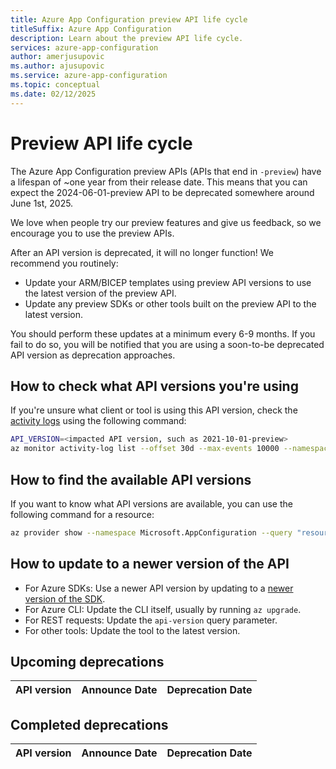 ```yaml
---
title: Azure App Configuration preview API life cycle
titleSuffix: Azure App Configuration
description: Learn about the preview API life cycle.
services: azure-app-configuration
author: amerjusupovic
ms.author: ajusupovic
ms.service: azure-app-configuration
ms.topic: conceptual
ms.date: 02/12/2025
---
```


# Preview API life cycle

The Azure App Configuration preview APIs (APIs that end in `-preview`) have a lifespan of ~one year from their release date.
This means that you can expect the 2024-06-01-preview API to be deprecated somewhere around June 1st, 2025. 

We love when people try our preview features and give us feedback, so we encourage you to use the preview APIs.

After an API version is deprecated, it will no longer function! We recommend you routinely:
- Update your ARM/BICEP templates using preview API versions to use the latest version of the preview API.
- Update any preview SDKs or other tools built on the preview API to the latest version.

You should perform these updates at a minimum every 6-9 months. If you fail to do so, you will be notified that you are using a soon-to-be deprecated 
API version as deprecation approaches.

## How to check what API versions you're using

If you're unsure what client or tool is using this API version, check the [activity logs](/azure/azure-monitor/essentials/activity-log)
using the following command:

```bash
API_VERSION=<impacted API version, such as 2021-10-01-preview>
az monitor activity-log list --offset 30d --max-events 10000 --namespace Microsoft.AppConfiguration --query "[?eventName.value == 'EndRequest' && contains(not_null(httpRequest.uri,''), '${API_VERSION}')]"
```

## How to find the available API versions

If you want to know what API versions are available, you can use the following command for a resource:

```bash
az provider show --namespace Microsoft.AppConfiguration --query "resourceTypes[?resourceType=='configurationStores'].apiVersions"
```

## How to update to a newer version of the API

- For Azure SDKs: Use a newer API version by updating to a [newer version of the SDK](https://github.com/Azure/AppConfiguration?tab=readme-ov-file#sdks).
- For Azure CLI: Update the CLI itself, usually by running `az upgrade`.
- For REST requests: Update the `api-version` query parameter.
- For other tools: Update the tool to the latest version.

## Upcoming deprecations

| API version        | Announce Date     | Deprecation Date  |
|--------------------|-------------------|-------------------|

## Completed deprecations

| API version        | Announce Date     | Deprecation Date  |
|--------------------|-------------------|-------------------|
